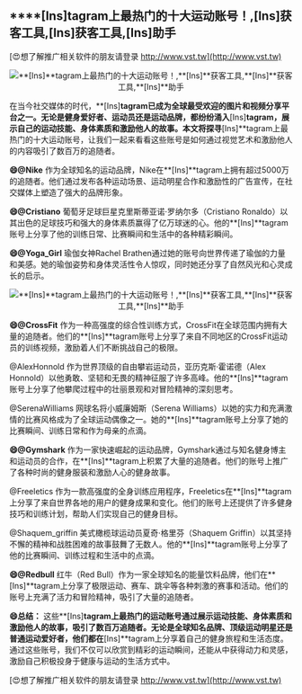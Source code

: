 ## ****[Ins]**tagram上最热门的十大运动账号！,**[Ins]**获客工具,**[Ins]**获客工具,**[Ins]**助手**

[😍想了解推广相关软件的朋友请登录 http://www.vst.tw](http://www.vst.tw)

 <center><img src="https://vst.tw/MP4/tuiguang/png/5.png" alt="**[Ins]**tagram上最热门的十大运动账号！,**[Ins]**获客工具,**[Ins]**获客工具,**[Ins]**助手"></center>

在当今社交媒体的时代，**[Ins]**tagram已成为全球最受欢迎的图片和视频分享平台之一。无论是健身爱好者、运动员还是运动品牌，都纷纷涌入**[Ins]**tagram，展示自己的运动技能、身体素质和激励他人的故事。本文将探寻**[Ins]**tagram上最热门的十大运动账号，让我们一起来看看这些账号是如何通过视觉艺术和激励他人的内容吸引了数百万的追随者。

**😄@Nike**
作为全球知名的运动品牌，Nike在**[Ins]**tagram上拥有超过5000万的追随者。他们通过发布各种运动场景、运动明星合作和激励性的广告宣传，在社交媒体上塑造了强大的品牌形象。

**😄@Cristiano**
葡萄牙足球巨星克里斯蒂亚诺·罗纳尔多（Cristiano Ronaldo）以其出色的足球技巧和强大的身体素质赢得了亿万球迷的心。他的**[Ins]**tagram账号上分享了他的训练日常、比赛瞬间和生活中的各种精彩瞬间。

**😄@Yoga_Girl**
瑜伽女神Rachel Brathen通过她的账号向世界传递了瑜伽的力量和美感。她的瑜伽姿势和身体灵活性令人惊叹，同时她还分享了自然风光和心灵成长的启示。

 <center><img src="https://vst.tw/MP4/tuiguang/png/5.png" alt="**[Ins]**tagram上最热门的十大运动账号！,**[Ins]**获客工具,**[Ins]**获客工具,**[Ins]**助手"></center>

**😄@CrossFit**
作为一种高强度的综合性训练方式，CrossFit在全球范围内拥有大量的追随者。他们的**[Ins]**tagram账号上分享了来自不同地区的CrossFit运动员的训练视频，激励着人们不断挑战自己的极限。

@AlexHonnold
作为世界顶级的自由攀岩运动员，亚历克斯·霍诺德（Alex Honnold）以他勇敢、坚韧和无畏的精神征服了许多高峰。他的**[Ins]**tagram账号上分享了他攀爬过程中的壮丽景观和对冒险精神的深刻思考。

@SerenaWilliams
网球名将小威廉姆斯（Serena Williams）以她的实力和充满激情的比赛风格成为了全球运动偶像之一。她的**[Ins]**tagram账号上分享了她的比赛瞬间、训练日常和作为母亲的点滴。

**😄@Gymshark**
作为一家快速崛起的运动品牌，Gymshark通过与知名健身博主和运动员的合作，在**[Ins]**tagram上积累了大量的追随者。他们的账号上推广了各种时尚的健身服装和激励人心的健身故事。

@Freeletics
作为一款高强度的全身训练应用程序，Freeletics在**[Ins]**tagram上分享了来自世界各地的用户的健身成果和变化。他们的账号上还提供了许多健身技巧和训练计划，帮助人们实现自己的健身目标。

@Shaquem_griffin
美式橄榄球运动员夏奇·格里芬（Shaquem Griffin）以其坚持不懈的精神和战胜困难的故事鼓舞了无数人。他的**[Ins]**tagram账号上分享了他的比赛瞬间、训练过程和生活中的点滴。

**😄@Redbull**
红牛（Red Bull）作为一家全球知名的能量饮料品牌，他们在**[Ins]**tagram上分享了极限运动、赛车、跳伞等各种刺激的赛事和活动。他们的账号上充满了活力和冒险精神，吸引了大量的追随者。

**😄总结：**
这些**[Ins]**tagram上最热门的运动账号通过展示运动技能、身体素质和激励他人的故事，吸引了数百万追随者。无论是全球知名品牌、顶级运动明星还是普通运动爱好者，他们都在**[Ins]**tagram上分享着自己的健身旅程和生活态度。通过这些账号，我们不仅可以欣赏到精彩的运动瞬间，还能从中获得动力和灵感，激励自己积极投身于健康与运动的生活方式中。

[😍想了解推广相关软件的朋友请登录 http://www.vst.tw](http://www.vst.tw)



